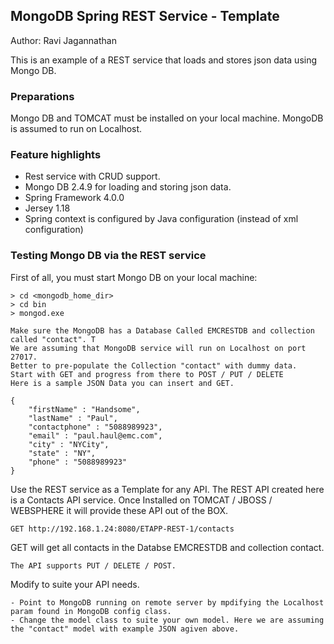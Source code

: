 ## MongoDB Spring REST Service - Template 
Author: Ravi Jagannathan  

This is an example of a REST service that loads and stores json data using Mongo DB. 

### Preparations
Mongo DB  and TOMCAT must be installed on your local machine. MongoDB is assumed to run on Localhost.

### Feature highlights
- Rest service with CRUD support.
- Mongo DB 2.4.9 for loading and storing json data.
- Spring Framework 4.0.0
- Jersey 1.18
- Spring context is configured by Java configuration (instead of xml configuration)

### Testing Mongo DB via the REST service

First of all, you must start Mongo DB on your local machine:

```
> cd <mongodb_home_dir>
> cd bin
> mongod.exe
```
```
Make sure the MongoDB has a Database Called EMCRESTDB and collection called "contact". T
We are assuming that MongoDB service will run on Localhost on port 27017.
Better to pre-populate the Collection "contact" with dummy data.
Start with GET and progress from there to POST / PUT / DELETE 
Here is a sample JSON Data you can insert and GET.

```
```
{
    "firstName" : "Handsome",
    "lastName" : "Paul",
    "contactphone" : "5088989923",
    "email" : "paul.haul@emc.com",
    "city" : "NYCity",
    "state" : "NY",
    "phone" : "5088989923"
}
```

Use the REST service as a Template for any API. The REST API created here is a Contacts API service.
Once Installed on TOMCAT / JBOSS / WEBSPHERE it will provide these API out of the BOX.

```
GET http://192.168.1.24:8080/ETAPP-REST-1/contacts
```
GET will get all contacts in the Databse EMCRESTDB and collection contact. 

```
The API supports PUT / DELETE / POST.
```
Modify to suite your API needs.
```
- Point to MongoDB running on remote server by mpdifying the Localhost param found in MongoDB config class.
- Change the model class to suite your own model. Here we are assuming the "contact" model with example JSON agiven above.
```